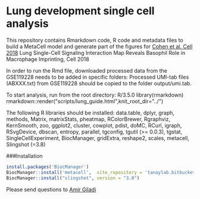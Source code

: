 # Lung development single cell analysis

This repository contains Rmarkdown code, R code and metadata files to build a MetaCell model and generate part of the figures for [Cohen et al. Cell 2018](www.cell.com/cell/pdf/S0092-8674(18)31181-4.pdf) Lung Single-Cell Signaling Interaction Map Reveals Basophil Role in Macrophage Imprinting, Cell 2018  

In order to run the Rmd file, downloaded processed data from the GSE119228 needs to be added in specific folders: Processed UMI-tab files (ABXXX.txt) from GSE119228 should be copied to the folder output/umi.tab.

To start analysis, run from the root directory:
R/3.5.0
library(rmarkdown)
rmarkdown::render("scripts/lung_guide.html",knit_root_dir="../")

The following R libraries should be installed:
data.table,
dplyr,
graph,
methods,
Matrix,
matrixStats,
pheatmap, 
RColorBrewer,
Rgraphviz,
KernSmooth,
zoo,
ggplot2,
cluster,
cowplot,
pdist,
doMC,
RCurl,
igraph,
RSvgDevice,
dbscan,
entropy,
parallel,
tgconfig,
tgutil (>= 0.0.3),
tgstat,
SingleCellExperiment,
BiocManager,
gridExtra,
reshape2,
scales,
metacell,
Slingshot (=3.8)


###Installation

```r
install.packages('BiocManager') 
BiocManager::install('metacell',  site_repository = 'tanaylab.bitbucket.io/repo', update = FALSE)
BiocManager::install("slingshot", version = "3.8")
```

Please send questions to [Amir Giladi](mailto:amir.goldberg@weizmann.ac.il)
